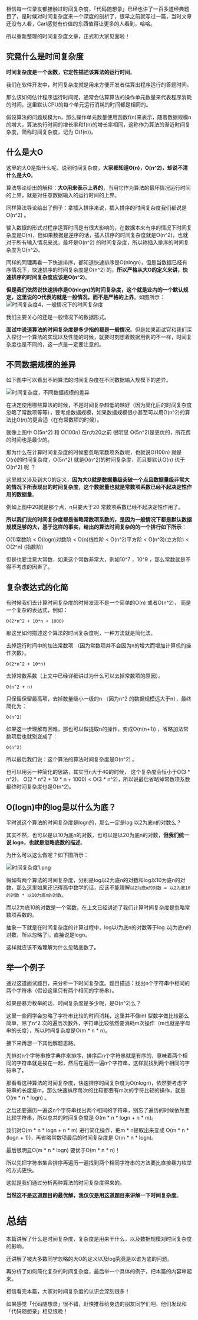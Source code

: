 <p align="center">
  <a href="https://mp.weixin.qq.com/s/QVF6upVMSbgvZy8lHZS3CQ"><img src="https://img.shields.io/badge/知识星球-代码随想录-blue" alt=""></a>
  <a href="https://mp.weixin.qq.com/s/b66DFkOp8OOxdZC_xLZxfw"><img src="https://img.shields.io/badge/刷题-微信群-green" alt=""></a>
  <a href="https://img-blog.csdnimg.cn/20201210231711160.png"><img src="https://img.shields.io/badge/公众号-代码随想录-brightgreen" alt=""></a>
  <a href="https://space.bilibili.com/525438321"><img src="https://img.shields.io/badge/B站-代码随想录-orange" alt=""></a>
</p>

相信每一位录友都接触过时间复杂度，「代码随想录」已经也讲了一百多道经典题目了，是时候对时间复杂度来一个深度的剖析了，很早之前就写过一篇，当时文章还没有人看，Carl感觉有价值的东西值得让更多的人看到，哈哈。

所以重新整理的时间复杂度文章，正式和大家见面啦！

## 究竟什么是时间复杂度

**时间复杂度是一个函数，它定性描述该算法的运行时间**。

我们在软件开发中，时间复杂度就是用来方便开发者估算出程序运行的答题时间。

那么该如何估计程序运行时间呢，通常会估算算法的操作单元数量来代表程序消耗的时间，这里默认CPU的每个单元运行消耗的时间都是相同的。

假设算法的问题规模为n，那么操作单元数量便用函数f(n)来表示，随着数据规模n的增大，算法执行时间的增长率和f(n)的增长率相同，这称作为算法的渐近时间复杂度，简称时间复杂度，记为 O(f(n))。

## 什么是大O

这里的大O是指什么呢，说到时间复杂度，**大家都知道O(n)，O(n^2)，却说不清什么是大O**。

算法导论给出的解释：**大O用来表示上界的**，当用它作为算法的最坏情况运行时间的上界，就是对任意数据输入的运行时间的上界。

同样算法导论给出了例子：拿插入排序来说，插入排序的时间复杂度我们都说是O(n^2) 。

输入数据的形式对程序运算时间是有很大影响的，在数据本来有序的情况下时间复杂度是O(n)，但如果数据是逆序的话，插入排序的时间复杂度就是O(n^2)，也就对于所有输入情况来说，最坏是O(n^2) 的时间复杂度，所以称插入排序的时间复杂度为O(n^2)。

同样的同理再看一下快速排序，都知道快速排序是O(nlogn)，但是当数据已经有序情况下，快速排序的时间复杂度是O(n^2) 的，**所以严格从大O的定义来讲，快速排序的时间复杂度应该是O(n^2)**。

**但是我们依然说快速排序是O(nlogn)的时间复杂度，这个就是业内的一个默认规定，这里说的O代表的就是一般情况，而不是严格的上界**。如图所示：
![时间复杂度4，一般情况下的时间复杂度](https://img-blog.csdnimg.cn/20200728185745611.png)

我们主要关心的还是一般情况下的数据形式。

**面试中说道算法的时间复杂度是多少指的都是一般情况**。但是如果面试官和我们深入探讨一个算法的实现以及性能的时候，就要时刻想着数据用例的不一样，时间复杂度也是不同的，这一点是一定要注意的。


## 不同数据规模的差异

如下图中可以看出不同算法的时间复杂度在不同数据输入规模下的差异。

![时间复杂度，不同数据规模的差异](https://img-blog.csdnimg.cn/20200728191447384.png)

在决定使用哪些算法的时候，不是时间复杂越低的越好（因为简化后的时间复杂度忽略了常数项等等），要考虑数据规模，如果数据规模很小甚至可以用O(n^2)的算法比O(n)的更合适（在有常数项的时候）。

就像上图中 O(5n^2) 和 O(100n) 在n为20之前 很明显 O(5n^2)是更优的，所花费的时间也是最少的。

那为什么在计算时间复杂度的时候要忽略常数项系数呢，也就说O(100n) 就是O(n)的时间复杂度，O(5n^2) 就是O(n^2)的时间复杂度，而且要默认O(n) 优于O(n^2) 呢 ？

这里就又涉及到大O的定义，**因为大O就是数据量级突破一个点且数据量级非常大的情况下所表现出的时间复杂度，这个数据量也就是常数项系数已经不起决定性作用的数据量**。

例如上图中20就是那个点，n只要大于20 常数项系数已经不起决定性作用了。

**所以我们说的时间复杂度都是省略常数项系数的，是因为一般情况下都是默认数据规模足够的大，基于这样的事实，给出的算法时间复杂的的一个排行如下所示**：

O(1)常数阶 < O(logn)对数阶 < O(n)线性阶 < O(n^2)平方阶 < O(n^3)(立方阶) < O(2^n) (指数阶)

但是也要注意大常数，如果这个常数非常大，例如10^7 ，10^9 ，那么常数就是不得不考虑的因素了。

## 复杂表达式的化简

有时候我们去计算时间复杂度的时候发现不是一个简单的O(n) 或者O(n^2)， 而是一个复杂的表达式，例如：

```
O(2*n^2 + 10*n + 1000)
```

那这里如何描述这个算法的时间复杂度呢，一种方法就是简化法。

去掉运行时间中的加法常数项 （因为常数项并不会因为n的增大而增加计算机的操作次数）。

```
O(2*n^2 + 10*n)
```

去掉常数系数（上文中已经详细讲过为什么可以去掉常数项的原因）。

```
O(n^2 + n)
```

只保留保留最高项，去掉数量级小一级的n （因为n^2 的数据规模远大于n），最终简化为：

```
O(n^2)
```

如果这一步理解有困难，那也可以做提取n的操作，变成O(n(n+1)) ，省略加法常数项后也就别变成了：

```
O(n^2)
```

所以最后我们说：这个算法的算法时间复杂度是O(n^2) 。


也可以用另一种简化的思路，其实当n大于40的时候， 这个复杂度会恒小于O(3 * n^2)，
O(2 * n^2 + 10 * n + 1000)  < O(3 * n^2)，所以说最后省略掉常数项系数最终时间复杂度也是O(n^2)。

## O(logn)中的log是以什么为底？

平时说这个算法的时间复杂度是logn的，那么一定是log 以2为底n的对数么？

其实不然，也可以是以10为底n的对数，也可以是以20为底n的对数，**但我们统一说 logn，也就是忽略底数的描述**。

为什么可以这么做呢？如下图所示：

![时间复杂度1.png](https://img-blog.csdnimg.cn/20200728191447349.png)


假如有两个算法的时间复杂度，分别是log以2为底n的对数和log以10为底n的对数，那么这里如果还记得高中数学的话，应该不能理解`以2为底n的对数 = 以2为底10的对数 * 以10为底n的对数`。

而以2为底10的对数是一个常数，在上文已经讲述了我们计算时间复杂度是忽略常数项系数的。

抽象一下就是在时间复杂度的计算过程中，log以i为底n的对数等于log 以j为底n的对数，所以忽略了i，直接说是logn。

这样就应该不难理解为什么忽略底数了。

## 举一个例子

通过这道面试题目，来分析一下时间复杂度。题目描述：找出n个字符串中相同的两个字符串（假设这里只有两个相同的字符串）。

如果是暴力枚举的话，时间复杂度是多少呢，是O(n^2)么？

这里一些同学会忽略了字符串比较的时间消耗，这里并不像int 型数字做比较那么简单，除了n^2 次的遍历次数外，字符串比较依然要消耗m次操作（m也就是字母串的长度），所以时间复杂度是O(m * n * n)。

接下来再想一下其他解题思路。

先排对n个字符串按字典序来排序，排序后n个字符串就是有序的，意味着两个相同的字符串就是挨在一起，然后在遍历一遍n个字符串，这样就找到两个相同的字符串了。

那看看这种算法的时间复杂度，快速排序时间复杂度为O(nlogn)，依然要考虑字符串的长度是m，那么快速排序每次的比较都要有m次的字符比较的操作，就是O(m * n * logn)  。

之后还要遍历一遍这n个字符串找出两个相同的字符串，别忘了遍历的时候依然要比较字符串，所以总共的时间复杂度是 O(m * n * logn + n * m)。

我们对O(m * n * logn + n * m) 进行简化操作，把m * n提取出来变成 O(m * n * (logn + 1))，再省略常数项最后的时间复杂度是 O(m * n * logn)。

最后很明显O(m * n * logn) 要优于O(m * n * n)！

所以先把字符串集合排序再遍历一遍找到两个相同字符串的方法要比直接暴力枚举的方式更快。

这就是我们通过分析两种算法的时间复杂度得来的。

**当然这不是这道题目的最优解，我仅仅是用这道题目来讲解一下时间复杂度**。

# 总结

本篇讲解了什么是时间复杂度，复杂度是用来干什么，以及数据规模对时间复杂度的影响。

还讲解了被大多数同学忽略的大O的定义以及log究竟是以谁为底的问题。

再分析了如何简化复杂的时间复杂度，最后举一个具体的例子，把本篇的内容串起来。

相信看完本篇，大家对时间复杂度的认识会深刻很多！

如果感觉「代码随想录」很不错，赶快推荐给身边的朋友同学们吧，他们发现和「代码随想录」相见恨晚！

